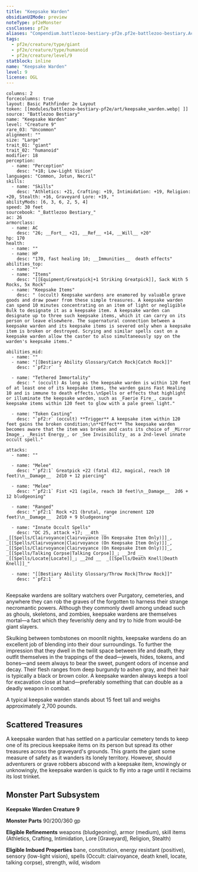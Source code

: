 ```yaml
---
title: "Keepsake Warden"
obsidianUIMode: preview
noteType: pf2eMonster
cssClasses: pf2e
aliases: "Compendium.battlezoo-bestiary-pf2e.pf2e-battlezoo-bestiary.Actor.hDtn8feDb4XONiI7" 
tags:
  - pf2e/creature/type/giant
  - pf2e/creature/type/humanoid
  - pf2e/creature/level/9
statblock: inline
name: "Keepsake Warden"
level: 9
license: OGL
---
```


```statblock
columns: 2
forcecolumns: true
layout: Basic Pathfinder 2e Layout
token: [[modules/battlezoo-bestiary-pf2e/art/keepsake_warden.webp| ]]
source: "Battlezoo Bestiary"
name: "Keepsake Warden"
level: "Creature 9"
rare_03: "Uncommon"
alignment: ""
size: "Large"
trait_01: "giant"
trait_02: "humanoid"
modifier: 18
perception:
  - name: "Perception"
    desc: "+18; Low-Light Vision"
languages: "Common, Jotun, Necril"
skills:
  - name: "Skills"
    desc: "Athletics: +21, Crafting: +19, Intimidation: +19, Religion: +20, Stealth: +16, Graveyard Lore: +19, "
abilityMods: [6, 3, 6, 2, 5, 4]
speed: 30 feet
sourcebook: "_Battlezoo Bestiary_"
ac: 26
armorclass:
  - name: AC
    desc: "26; __Fort__ +21, __Ref__ +14, __Will__ +20"
hp: 170
health:
  - name: ""
  - name: HP
    desc: "170, fast healing 10; __Immunities__  death effects"
abilities_top:
  - name: ""
  - name: "Items"
    desc: "[[Equipment/Greatpick|+1 Striking Greatpick]], Sack With 5 Rocks, 5x Rock"
  - name: "Keepsake Items"
    desc: " (occult) Keepsake wardens are enamored by valuable grave goods and draw power from these simple treasures. A keepsake warden can spend 10 minutes concentrating on an item of light or negligible Bulk to designate it as a keepsake item. A keepsake warden can designate up to three such keepsake items, which it can carry on its person or leave elsewhere. The supernatural connection between a keepsake warden and its keepsake items is severed only when a keepsake item is broken or destroyed. Scrying and similar spells cast on a keepsake warden allow the caster to also simultaneously spy on the warden's keepsake items."

abilities_mid:
  - name: ""
  - name: "[[Bestiary Ability Glossary/Catch Rock|Catch Rock]]"
    desc: "`pf2:r`  "

  - name: "Tethered Immortality"
    desc: " (occult) As long as the keepsake warden is within 120 feet of at least one of its keepsake items, the warden gains Fast Healing 10 and is immune to death effects.\nSpells or effects that highlight or illuminate the keepsake warden, such as _Faerie Fire_, cause keepsake items within 120 feet to glow with a pale green light."

  - name: "Token Casting"
    desc: "`pf2:r` (occult) **Trigger** A keepsake item within 120 feet gains the broken condition;\n**Effect** The keepsake warden becomes aware that the item was broken and casts its choice of _Mirror Image_, _Resist Energy_, or _See Invisibility_ as a 2nd-level innate occult spell."

attacks:
  - name: ""

  - name: "Melee"
    desc: "`pf2:1` Greatpick +22 (fatal d12, magical, reach 10 feet)\n__Damage__  2d10 + 12 piercing"

  - name: "Melee"
    desc: "`pf2:1` Fist +21 (agile, reach 10 feet)\n__Damage__  2d6 + 12 bludgeoning"

  - name: "Ranged"
    desc: "`pf2:1` Rock +21 (brutal, range increment 120 feet)\n__Damage__  2d10 + 9 bludgeoning"

  - name: "Innate Occult Spells"
    desc: "DC 25, attack +17; __4th __  _[[Spells/Clairvoyance|Clairvoyance (On Keepsake Item Only)]]_, _[[Spells/Clairvoyance|Clairvoyance (On Keepsake Item Only)]]_, _[[Spells/Clairvoyance|Clairvoyance (On Keepsake Item Only)]]_, _[[Spells/Talking Corpse|Talking Corpse]]_; __3rd __  _[[Spells/Locate|Locate]]_; __2nd __  _[[Spells/Death Knell|Death Knell]]_"

  - name: "[[Bestiary Ability Glossary/Throw Rock|Throw Rock]]"
    desc: "`pf2:1`  "
 
```



Keepsake wardens are solitary watchers over Purgatory, cemeteries, and anywhere they can rob the graves of the forgotten to harness their strange necromantic powers. Although they commonly dwell among undead such as ghouls, skeletons, and zombies, keepsake wardens are themselves mortal—a fact which they feverishly deny and try to hide from would-be giant slayers.

Skulking between tombstones on moonlit nights, keepsake wardens do an excellent job of blending into their dour surroundings. To further the impression that they dwell in the twilit space between life and death, they outfit themselves in the trappings of the dead—jewels, hides, tokens, and bones—and seem always to bear the sweet, pungent odors of incense and decay. Their flesh ranges from deep burgundy to ashen gray, and their hair is typically a black or brown color. A keepsake warden always keeps a tool for excavation close at hand—preferably something that can double as a deadly weapon in combat.

A typical keepsake warden stands about 15 feet tall and weighs approximately 2,700 pounds.

## Scattered Treasures

A keepsake warden that has settled on a particular cemetery tends to keep one of its precious keepsake items on its person but spread its other treasures across the graveyard's grounds. This grants the giant some measure of safety as it wanders its lonely territory. However, should adventurers or grave robbers abscond with a keepsake item, knowingly or unknowingly, the keepsake warden is quick to fly into a rage until it reclaims its lost trinket.

## Monster Part Subsystem

**Keepsake Warden Creature 9**

**Monster Parts** 90/200/360 gp

**Eligible Refinements** weapons (bludgeoning), armor (medium), skill items (Athletics, Crafting, Intimidation, Lore \[Graveyard\], Religion, Stealth)

**Eligible Imbued Properties** bane, constitution, energy resistant (positive), sensory (low-light vision), spells (Occult: clairvoyance, death knell, locate, talking corpse), strength, wild, wisdom
